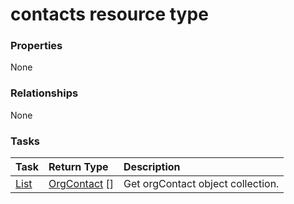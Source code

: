 # contacts resource type



### Properties
None

### Relationships
None


### Tasks

| Task		   | Return Type	|Description|
|:---------------|:--------|:----------|
|[List](../api/orgcontact_list.md) | [OrgContact](orgcontact.md) [] |Get orgContact object collection. |

<!-- uuid: e50843ad-f356-4572-b52a-280e06d263f3
2015-10-12 23:19:38 UTC -->